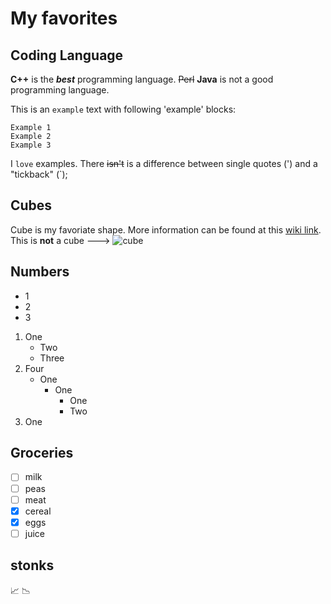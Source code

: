 # My favorites

## Coding Language
**C++** is the ***best*** programming language. ~~Perl~~ **Java** is not a good programming language. 

This is an `example` text with following 'example' blocks:
```
Example 1
Example 2
Example 3
```
I `love` examples. There ~~isn't~~ is a difference between single quotes (') and a "tickback" (`);

## Cubes
Cube is my favoriate shape. More information can be found at this [wiki link](https://en.wikipedia.org/wiki/Cube). This is **not** a cube ---> ![cube](https://user-images.githubusercontent.com/97491262/152301000-588e1616-666f-4864-b408-b20c44483186.png)

## Numbers

- 1
- 2
- 3

1. One
    - Two
    - Three
2. Four
    - One
        - One
            - One
            - Two
3. One

## Groceries

- [ ] milk
- [ ] peas
- [ ] meat
- [x] cereal
- [x] eggs
- [ ] juice

## stonks
📈 📉

<!-- comment -->
